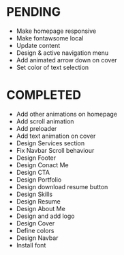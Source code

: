 # PENDING
- Make homepage responsive
- Make fontawsome local
- Update content
- Design & active navigation menu
- Add animated arrow down on cover
- Set color of text selection

# COMPLETED
- Add other animations on homepage
- Add scroll animation
- Add preloader
- Add text animation on cover
- Design Services section
- Fix Navbar Scroll behaviour
- Design Footer
- Design Conact Me
- Design CTA
- Design Portfolio
- Design download resume button
- Design Skills
- Design Resume
- Design About Me
- Design and add logo
- Design Cover
- Define colors
- Design Navbar
- Install font